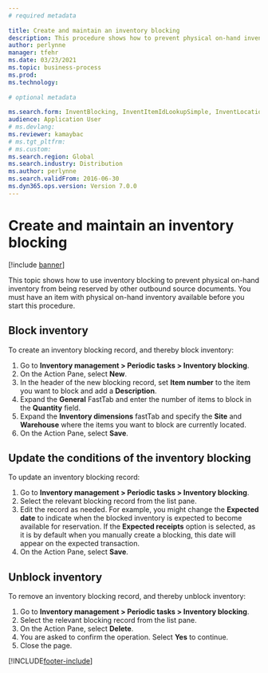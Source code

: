 ```yaml
--- 
# required metadata 
 
title: Create and maintain an inventory blocking
description: This procedure shows how to prevent physical on-hand inventory from being reserved by other outbound source documents by using the inventory blocking. 
author: perlynne
manager: tfehr 
ms.date: 03/23/2021
ms.topic: business-process 
ms.prod:  
ms.technology:  
 
# optional metadata 
 
ms.search.form: InventBlocking, InventItemIdLookupSimple, InventLocationIdLookup   
audience: Application User 
# ms.devlang:  
ms.reviewer: kamaybac
# ms.tgt_pltfrm:  
# ms.custom:  
ms.search.region: Global
ms.search.industry: Distribution
ms.author: perlynne
ms.search.validFrom: 2016-06-30 
ms.dyn365.ops.version: Version 7.0.0 
---
```


# Create and maintain an inventory blocking

[!include [banner](../../includes/banner.md)]

This topic shows how to use inventory blocking to prevent physical on-hand inventory from being reserved by other outbound source documents. You must have an item with physical on-hand inventory available before you start this procedure.

## Block inventory

To create an inventory blocking record, and thereby block inventory:


1. Go to **Inventory management > Periodic tasks > Inventory blocking**.
1. On the Action Pane, select **New**.
1. In the header of the new blocking record, set **Item number** to the item you want to block and add a **Description**.
1. Expand the **General** FastTab and enter the number of items to block in the **Quantity** field.
1. Expand the **Inventory dimensions** fastTab and specify the **Site** and **Warehouse** where the items you want to block are currently located.
1. On the Action Pane, select **Save**.

## Update the conditions of the inventory blocking

To update an inventory blocking record:

1. Go to **Inventory management > Periodic tasks > Inventory blocking**.
1. Select the relevant blocking record from the list pane.
1. Edit the record as needed. For example, you might change the **Expected date** to indicate when the blocked inventory is expected to become available for reservation. If the **Expected receipts** option is selected, as it is by default when you manually create a blocking, this date will appear on the expected transaction.  
1. On the Action Pane, select **Save**.

## Unblock inventory

To remove an inventory blocking record, and thereby unblock inventory:

1. Go to **Inventory management > Periodic tasks > Inventory blocking**.
1. Select the relevant blocking record from the list pane.
1. On the Action Pane, select **Delete**.
1. You are asked to confirm the operation. Select **Yes** to continue.
1. Close the page.


[!INCLUDE[footer-include](../../../includes/footer-banner.md)]